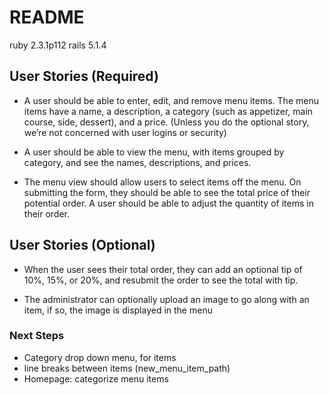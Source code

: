 # README

ruby 2.3.1p112
rails 5.1.4

## User Stories (Required)

* A user should be able to enter, edit, and remove menu items. The menu items have a name, a description, a category (such as appetizer, main course, side, dessert), and a price. (Unless you do the optional story, we’re not concerned with user logins or security)

* A user should be able to view the menu, with items grouped by category, and see the names, descriptions, and prices.

* The menu view should allow users to select items off the menu. On submitting the form, they should be able to see the total price of their potential order. A user should be able to adjust the quantity of items in their order.

## User Stories (Optional)

* When the user sees their total order, they can add an optional tip of 10%, 15%, or 20%, and resubmit the order to see the total with tip.

* The administrator can optionally upload an image to go along with an item, if so, the image is displayed in the menu

### Next Steps
* Category drop down menu, for items
* line breaks between items (new_menu_item_path)
* Homepage: categorize menu items
